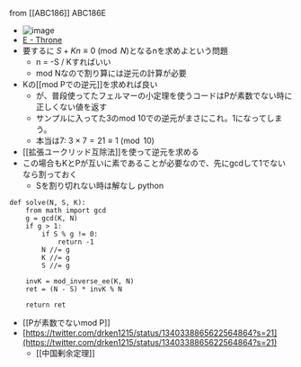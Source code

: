 
from [[ABC186]]
ABC186E
- ![image](https://gyazo.com/90585b907bd02b760801e90adbe4c60d/thumb/1000)
- [E - Throne](https://atcoder.jp/contests/abc186/tasks/abc186_e)
- 要するに $S + K n \equiv 0 \pmod{N}$となるnを求めよという問題
    - n = -S / Kすればいい
    - mod Nなので割り算には逆元の計算が必要
- Kの[[mod Pでの逆元]]を求めれば良い
    - が、普段使ってたフェルマーの小定理を使うコードはPが素数でない時に正しくない値を返す
    - サンプルに入ってた3のmod 10での逆元がまさにこれ。1になってしまう。
    - 本当は7: $3 \times 7 = 21 \equiv 1 \pmod{10}$
- [[拡張ユークリッド互除法]]を使って逆元を求める
- この場合もKとPが互いに素であることが必要なので、先にgcdして1でないなら割っておく
    - Sを割り切れない時は解なし
python

```
def solve(N, S, K):
    from math import gcd
    g = gcd(K, N)
    if g > 1:
        if S % g != 0:
            return -1
        N //= g
        K //= g
        S //= g

    invK = mod_inverse_ee(K, N)
    ret = (N - S) * invK % N

    return ret
```

- [[Pが素数でないmod P]]
- [https://twitter.com/drken1215/status/1340338865622564864?s=21](https://twitter.com/drken1215/status/1340338865622564864?s=21)
    - [[中国剰余定理]]
